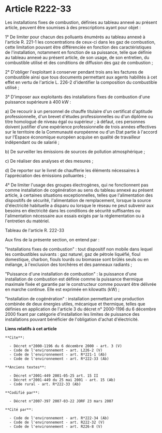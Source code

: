 # Article R222-33

Les installations fixes de combustion, définies au tableau annexé au présent article, peuvent être soumises à des
prescriptions ayant pour objet :

1° De limiter pour chacun des polluants énumérés au tableau annexé à l'article R. 221-1 les concentrations de ceux-ci dans
les gaz de combustion, cette limitation pouvant être différenciée en fonction des caractéristiques de l'installation,
notamment en fonction de sa puissance, telle que définie au tableau annexé au présent article, de son usage, de son
entretien, du combustible utilisé et des conditions de diffusion des gaz de combustion ;

2° D'obliger l'exploitant à conserver pendant trois ans les factures de combustible ainsi que tous documents permettant aux
agents habilités à cet effet en vertu de l'article L. 226-2 d'identifier la composition du combustible utilisé ;

3° D'imposer aux exploitants des installations fixes de combustion d'une puissance supérieure à 400 kW :

a) De recourir à un personnel de chauffe titulaire d'un certificat d'aptitude professionnelle, d'un brevet d'études
professionnelles ou d'un diplôme ou titre homologué de niveau égal ou supérieur ; à défaut, ces personnes doivent justifier
d'une expérience professionnelle de trois années effectives sur le territoire de la Communauté européenne ou d'un Etat partie
à l'accord sur l'Espace économique européen acquise en qualité de travailleur indépendant ou de salarié ;

b) De surveiller les émissions de sources de pollution atmosphérique ;

c) De réaliser des analyses et des mesures ;

d) De reporter sur le livret de chaufferie les éléments nécessaires à l'appréciation des émissions polluantes ;

4° De limiter l'usage des groupes électrogènes, qui ne fonctionnent pas comme installation de cogénération au sens du tableau
annexé au présent article, à certaines situations exceptionnelles, telles que l'alimentation des dispositifs de sécurité,
l'alimentation de remplacement, lorsque la source d'électricité habituelle a disparu ou lorsque le réseau ne peut subvenir
aux besoins en électricité dans les conditions de sécurité suffisantes ou l'alimentation nécessaire aux essais exigés par la
réglementation ou à l'entretien du matériel.

Tableau de l'article R. 222-33

Aux fins de la présente section, on entend par :

"Installations fixes de combustion" : tout dispositif non mobile dans lequel les combustibles suivants : gaz naturel, gaz de
pétrole liquéfié, fioul domestique, charbon, fiouls lourds ou biomasse sont brûlés seuls ou en mélange, à l'exclusion des
torchères et des panneaux radiants ;

"Puissance d'une installation de combustion" : la puissance d'une installation de combustion est définie comme la puissance
thermique maximale fixée et garantie par le constructeur comme pouvant être délivrée en marche continue. Elle est exprimée en
kilowatts (kW) ;

"Installation de cogénération" : installation permettant une production combinée de deux énergies utiles, mécanique et
thermique, telles que définies en application de l'article 3 du décret n° 2000-1196 du 6 décembre 2000 fixant par catégorie
d'installation les limites de puissance des installations pouvant bénéficier de l'obligation d'achat d'électricité.

**Liens relatifs à cet article**

	**Cite**:

	  - Décret n°2000-1196 du 6 décembre 2000 - art. 3 (V)
	  - Code de l'environnement - art. L226-2 (V)
	  - Code de l'environnement - art. R*221-1 (Ab)
	  - Code de l'environnement - art. R*222-33 (Ab)

	**Anciens textes**:

	  - Décret n°2001-449 2001-05-25 art. 15 II
	  - Décret n°2001-449 du 25 mai 2001 - art. 15 (Ab)
	  - Code rural - art. R*222-33 (Ab)

	**Codifié par**:

	  - Décret n°2007-397 2007-03-22 JORF 23 mars 2007

	**Cité par**:

	  - Code de l'environnement - art. R*222-34 (Ab)
	  - Code de l'environnement - art. R222-32 (V)
	  - Code de l'environnement - art. R226-8 (V)
